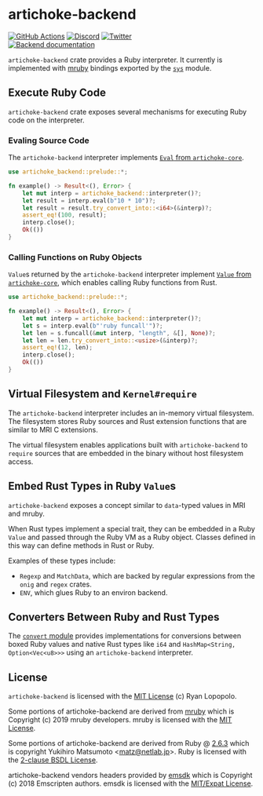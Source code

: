 # artichoke-backend

[![GitHub Actions](https://github.com/artichoke/artichoke/workflows/CI/badge.svg)](https://github.com/artichoke/artichoke/actions)
[![Discord](https://img.shields.io/discord/607683947496734760)](https://discord.gg/QCe2tp2)
[![Twitter](https://img.shields.io/twitter/follow/artichokeruby?label=Follow&style=social)](https://twitter.com/artichokeruby)
<br>
[![Backend documentation](https://img.shields.io/badge/docs-artichoke--backend-blue.svg)](https://artichoke.github.io/artichoke/artichoke_backend/)

`artichoke-backend` crate provides a Ruby interpreter. It currently is
implemented with [mruby] bindings exported by the [`sys`](src/sys) module.

## Execute Ruby Code

`artichoke-backend` crate exposes several mechanisms for executing Ruby code on
the interpreter.

### Evaling Source Code

The `artichoke-backend` interpreter implements [`Eval` from `artichoke-core`].

```rust
use artichoke_backend::prelude::*;

fn example() -> Result<(), Error> {
    let mut interp = artichoke_backend::interpreter()?;
    let result = interp.eval(b"10 * 10")?;
    let result = result.try_convert_into::<i64>(&interp)?;
    assert_eq!(100, result);
    interp.close();
    Ok(())
}
```

### Calling Functions on Ruby Objects

`Value`s returned by the `artichoke-backend` interpreter implement [`Value` from
`artichoke-core`], which enables calling Ruby functions from Rust.

```rust
use artichoke_backend::prelude::*;

fn example() -> Result<(), Error> {
    let mut interp = artichoke_backend::interpreter()?;
    let s = interp.eval(b"'ruby funcall'")?;
    let len = s.funcall(&mut interp, "length", &[], None)?;
    let len = len.try_convert_into::<usize>(&interp)?;
    assert_eq!(12, len);
    interp.close();
    Ok(())
}
```

## Virtual Filesystem and `Kernel#require`

The `artichoke-backend` interpreter includes an in-memory virtual filesystem.
The filesystem stores Ruby sources and Rust extension functions that are similar
to MRI C extensions.

The virtual filesystem enables applications built with `artichoke-backend` to
`require` sources that are embedded in the binary without host filesystem
access.

## Embed Rust Types in Ruby `Value`s

`artichoke-backend` exposes a concept similar to `data`-typed values in MRI and
mruby.

When Rust types implement a special trait, they can be embedded in a Ruby
`Value` and passed through the Ruby VM as a Ruby object. Classes defined in this
way can define methods in Rust or Ruby.

Examples of these types include:

- `Regexp` and `MatchData`, which are backed by regular expressions from the
  `onig` and `regex` crates.
- `ENV`, which glues Ruby to an environ backend.

## Converters Between Ruby and Rust Types

The [`convert` module](src/convert) provides implementations for conversions
between boxed Ruby values and native Rust types like `i64` and
`HashMap<String, Option<Vec<u8>>>` using an `artichoke-backend` interpreter.

## License

`artichoke-backend` is licensed with the [MIT License](../LICENSE) (c) Ryan
Lopopolo.

Some portions of artichoke-backend are derived from [mruby] which is Copyright
(c) 2019 mruby developers. mruby is licensed with the [MIT
License][mruby-license].

Some portions of artichoke-backend are derived from Ruby @ [2.6.3][ruby-2.6.3]
which is copyright Yukihiro Matsumoto \<matz@netlab.jp\>. Ruby is licensed with
the [2-clause BSDL License][ruby-license].

artichoke-backend vendors headers provided by [emsdk] which is Copyright (c)
2018 Emscripten authors. emsdk is licensed with the [MIT/Expat
License][emsdk-license].

[`eval` from `artichoke-core`]:
  https://artichoke.github.io/artichoke/artichoke_core/eval/trait.Eval.html
[`value` from `artichoke-core`]:
  https://artichoke.github.io/artichoke/artichoke_core/value/trait.Value.html
[mruby]: https://github.com/mruby/mruby
[mruby-license]: https://github.com/mruby/mruby/blob/master/LICENSE
[ruby-2.6.3]: https://github.com/ruby/ruby/tree/v2_6_3
[ruby-license]: https://github.com/ruby/ruby/blob/v2_6_3/COPYING
[emsdk]: https://github.com/emscripten-core/emsdk
[emsdk-license]: https://github.com/emscripten-core/emsdk/blob/master/LICENSE
